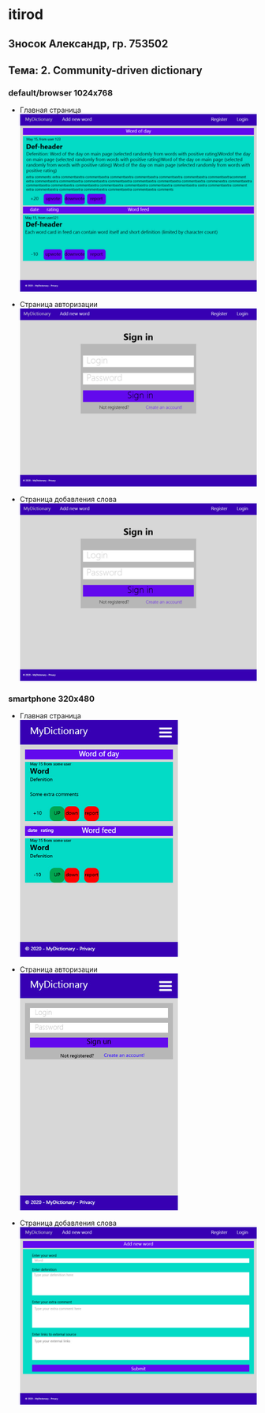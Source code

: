 # itirod  

## Зносок Александр, гр. 753502  

## Тема: 2. Community-driven dictionary


### default/browser 1024x768

- Главная страница  
![](Main%20page.jpg)  

- Страница авторизации
![](SignInPage.jpg)

- Страница добавления слова
![](SignInPage.jpg)

### smartphone 320x480  

- Главная страница  
![](phone_main.jpg)  

- Страница авторизации  
![](phone_signin.jpg)  

- Страница добавления слова  
![](AddNew.jpg)  

